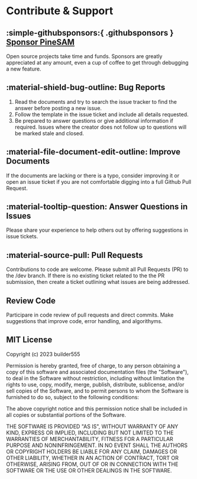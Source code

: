 
# Contribute & Support

## :simple-githubsponsors:{ .githubsponsors } [Sponsor PineSAM](https://github.com/sponsors/builder555)

Open source projects take time and funds. Sponsors are greatly appreciated at any amount, even a cup of coffee to get through debugging a new feature.

## :material-shield-bug-outline: Bug Reports

1. Read the documents and try to search the issue tracker to find the answer before posting a new issue.
2. Follow the template in the issue ticket and include all details requested.
3. Be prepared to answer questions or give additional information if required. Issues where the creator does not follow up to questions will be marked stale and closed.

## :material-file-document-edit-outline: Improve Documents

If the documents are lacking or there is a typo, consider improving it or open an issue ticket if you are not comfortable digging into a full Github Pull Request.

## :material-tooltip-question: Answer Questions in Issues

Please share your experience to help others out by offering suggestions in issue tickets.

## :material-source-pull: Pull Requests

Contributions to code are welcome. Please submit all Pull Requests (PR) to the /dev branch. If there is no existing ticket related to the the PR submission, then create a ticket outlining what issues are being addressed.

## Review Code

Participare in code review of pull requests and direct commits. Make suggestions that improve code, error handling, and algorithyms.


## MIT License

Copyright (c) 2023 builder555

Permission is hereby granted, free of charge, to any person obtaining a copy
of this software and associated documentation files (the "Software"), to deal
in the Software without restriction, including without limitation the rights
to use, copy, modify, merge, publish, distribute, sublicense, and/or sell
copies of the Software, and to permit persons to whom the Software is
furnished to do so, subject to the following conditions:

The above copyright notice and this permission notice shall be included in all
copies or substantial portions of the Software.

THE SOFTWARE IS PROVIDED "AS IS", WITHOUT WARRANTY OF ANY KIND, EXPRESS OR
IMPLIED, INCLUDING BUT NOT LIMITED TO THE WARRANTIES OF MERCHANTABILITY,
FITNESS FOR A PARTICULAR PURPOSE AND NONINFRINGEMENT. IN NO EVENT SHALL THE
AUTHORS OR COPYRIGHT HOLDERS BE LIABLE FOR ANY CLAIM, DAMAGES OR OTHER
LIABILITY, WHETHER IN AN ACTION OF CONTRACT, TORT OR OTHERWISE, ARISING FROM,
OUT OF OR IN CONNECTION WITH THE SOFTWARE OR THE USE OR OTHER DEALINGS IN THE
SOFTWARE.
